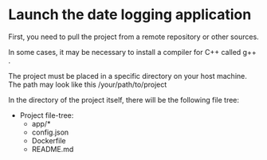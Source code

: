 # Launch the date logging application

First, you need to pull the project from a remote repository or other sources.

In some cases, it may be necessary to install a compiler for C++ called g++ .

The project must be placed in a specific directory on your host machine. The path may look like this
\/your\/path\/to\/project

In the directory of the project itself, there will be the following file tree:
- Project file-tree:
     - app/*
     - config.json
     - Dockerfile
     - README.md
 
